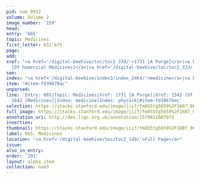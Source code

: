 ```yaml
---
pid: num_0922
volume: Volume 2
image_number: '159'
head: 
entry: '665'
topic: Medicines
first_letter: 651-675
page: 
add: 
xref: "<a href='/digital-beehive/toc/toc2_338/'>1731 [A Purge]</a>|<a href='/digital-beehive/toc/toc2_303/'>1542
  [Of homerical Medicines]</a>|<a href='/digital-beehive/toc/toc2_323/'>1642 [Medicines]</a>"
see: 
index: "<a href='/digital-beehive/index3/index_2464/'>medicine</a>|<a href='/digital-beehive/index4/index_2991/'>physick</a>"
item: "#item-fd39679ac"
unparsed: 
line: 'Entry: 665|Topic: Medicines|Xref: 1731 [A Purge]|Xref: 1542 [Of homerical Medicines]|Xref:
  1642 [Medicines]|Index: medicine|Index: physick|#item-fd39679ac'
selection: https://stacks.stanford.edu/image/iiif/fm855tg5659%2F1607_0626/348,246,2971,1068/full/0/default.jpg
full_image: https://stacks.stanford.edu/image/iiif/fm855tg5659%2F1607_0626/full/full/0/default.jpg
annotation_uri: http://dev.llgc.org.uk/annotation/1579612087975
insertion: 
thumbnail: https://stacks.stanford.edu/image/iiif/fm855tg5659%2F1607_0626/348,246,600,180/250,/0/default.jpg
label: 665. Medicines
location: "<a href='/digital-beehive/toc/toc2_149/'>Full Page</a>"
issue: 
also_in_entry: 
order: '291'
layout: alpha_item
collection: num3
---
```

